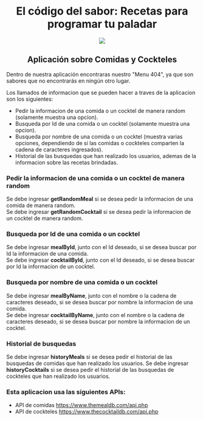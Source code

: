<h1 align="center"> El código del sabor: Recetas para programar tu paladar </h1>

<p align="center">
  <img src="https://cdn.pixabay.com/photo/2023/11/26/00/41/ai-generated-8412657_1280.png"/>
</p>

<h2 align="center"> Aplicación sobre Comidas y Cockteles </h2>

Dentro de nuestra aplicación encontraras nuestro "Menu 404", ya que son sabores que no encontrarás en ningún otro lugar.

Los llamados de informacion que se pueden hacer a traves de la aplicacion son los siguientes:
* Pedir la informacion de una comida o un cocktel de manera random (solamente muestra una opcion).
* Busqueda por Id de una comida o un cocktel (solamente muestra una opcion).
* Busqueda por nombre de una comida o un cocktel (muestra varias opciones, dependiendo de si las comidas o cockteles comparten la cadena de caracteres ingresados).
* Historial de las busquedas que han realizado los usuarios, ademas de la informacion sobre las recetas brindadas.

### **Pedir la informacion de una comida o un cocktel de manera random**
Se debe ingresar **getRandomMeal** si se desea pedir la informacion de una comida de manera random.  
Se debe ingresar **getRandomCocktail** si se desea pedir la informacion de un cocktel de manera random.

### **Busqueda por Id de una comida o un cocktel**
Se debe ingresar **mealById**, junto con el Id deseado, si se desea buscar por Id la informacion de una comida.  
Se debe ingresar **cocktailById**, junto con el Id deseado, si se desea buscar por Id la informacion de un cocktel.

### **Busqueda por nombre de una comida o un cocktel**
Se debe ingresar **mealByName**, junto con el nombre o la cadena de caracteres deseado, si se desea buscar por nombre la informacion de una comida.  
Se debe ingresar **cocktailByName**, junto con el nombre o la cadena de caracteres deseado, si se desea buscar por nombre la informacion de un cocktel.  

### **Historial de busquedas**
Se debe ingresar **historyMeals** si se desea pedir el historial de las busquedas de comidas que han realizado los usuarios. 
Se debe ingresar **historyCocktails** si se desea pedir el historial de las busquedas de cockteles que han realizado los usuarios. 

### **Esta aplicacion usa las siguientes APIs:**
* API de comidas https://www.themealdb.com/api.php
* API de cockteles https://www.thecocktaildb.com/api.php